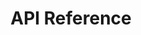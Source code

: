 ---
title: API Reference

language_tabs: # must be one of https://git.io/vQNgJ
  - csharp: C#
  - javascript: JavaScript
  - http: HTTP  

toc_footers:
  - <a target="_blank" href="https://portal.blip.ai">Sign Up for a BLiP Account</a>

includes:
  - --Core
  - en/introduction
  ##
  - en/concepts
  - en/concepts/addressing
  - en/concepts/messages
  - en/concepts/notifications
  - en/concepts/commands
  ##
  - en/sdks
  - --Programable conversations
  - en/programmable-conversations/messages
  - en/programmable-conversations/notifications
  - en/programmable-conversations/commands
  ##
  - --Conversation
  - en/content-types/chatstate
  - en/content-types/resource
  - en/content-types/redirect

  ##
  - --Extensions
  - en/extensions
  - en/extensions/event-track
  - en/extensions/scheduler
  - en/extensions/broadcast
  - en/extensions/bucket
  - en/extensions/directory  
  - en/extensions/resources
  - en/extensions/contacts
  - en/extensions/threads
  - en/extensions/profile
  - en/extensions/artificial-intelligence
  - en/extensions/delegation
  - en/extensions/tunnel
  ##
  - --Integrations
  - en/channels/blip-chat
  - en/channels/mailgun
  - en/channels/messenger
  - en/channels/omni
  - en/channels/skype
  - en/channels/takeio
  - en/channels/tangram
  - en/channels/telegram
  - en/channels/payment

search: true
---